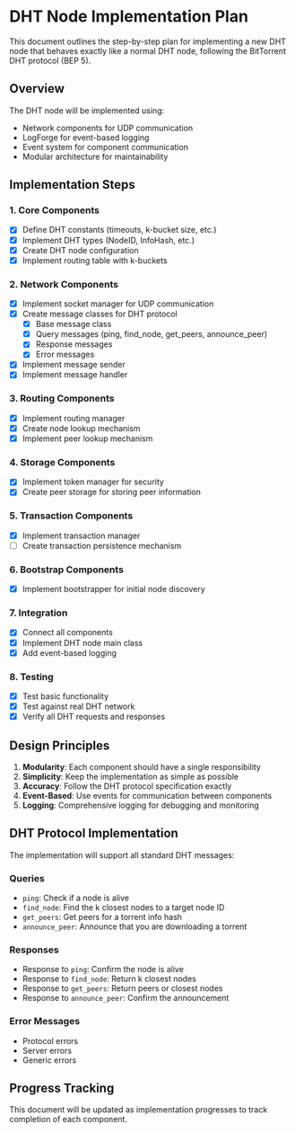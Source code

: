 # DHT Node Implementation Plan

This document outlines the step-by-step plan for implementing a new DHT node that behaves exactly like a normal DHT node, following the BitTorrent DHT protocol (BEP 5).

## Overview

The DHT node will be implemented using:
- Network components for UDP communication
- LogForge for event-based logging
- Event system for component communication
- Modular architecture for maintainability

## Implementation Steps

### 1. Core Components

- [x] Define DHT constants (timeouts, k-bucket size, etc.)
- [x] Implement DHT types (NodeID, InfoHash, etc.)
- [x] Create DHT node configuration
- [x] Implement routing table with k-buckets

### 2. Network Components

- [x] Implement socket manager for UDP communication
- [x] Create message classes for DHT protocol
  - [x] Base message class
  - [x] Query messages (ping, find_node, get_peers, announce_peer)
  - [x] Response messages
  - [x] Error messages
- [x] Implement message sender
- [x] Implement message handler

### 3. Routing Components

- [x] Implement routing manager
- [x] Create node lookup mechanism
- [x] Implement peer lookup mechanism

### 4. Storage Components

- [x] Implement token manager for security
- [x] Create peer storage for storing peer information

### 5. Transaction Components

- [x] Implement transaction manager
- [ ] Create transaction persistence mechanism

### 6. Bootstrap Components

- [x] Implement bootstrapper for initial node discovery

### 7. Integration

- [x] Connect all components
- [x] Implement DHT node main class
- [x] Add event-based logging

### 8. Testing

- [x] Test basic functionality
- [x] Test against real DHT network
- [x] Verify all DHT requests and responses

## Design Principles

1. **Modularity**: Each component should have a single responsibility
2. **Simplicity**: Keep the implementation as simple as possible
3. **Accuracy**: Follow the DHT protocol specification exactly
4. **Event-Based**: Use events for communication between components
5. **Logging**: Comprehensive logging for debugging and monitoring

## DHT Protocol Implementation

The implementation will support all standard DHT messages:

### Queries
- `ping`: Check if a node is alive
- `find_node`: Find the k closest nodes to a target node ID
- `get_peers`: Get peers for a torrent info hash
- `announce_peer`: Announce that you are downloading a torrent

### Responses
- Response to `ping`: Confirm the node is alive
- Response to `find_node`: Return k closest nodes
- Response to `get_peers`: Return peers or closest nodes
- Response to `announce_peer`: Confirm the announcement

### Error Messages
- Protocol errors
- Server errors
- Generic errors

## Progress Tracking

This document will be updated as implementation progresses to track completion of each component.
